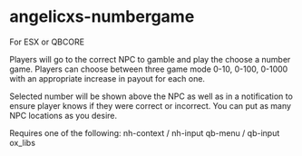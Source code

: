 # angelicxs-numbergame

For ESX or QBCORE

Players will go to the correct NPC to gamble and play the choose a number game. Players can choose between three game mode 0-10, 0-100, 0-1000 with an appropriate increase in payout for each one. 

Selected number will be shown above the NPC as well as in a notification to ensure player knows if they were correct or incorrect.
You can put as many NPC locations as you desire.

Requires one of the following:
nh-context / nh-input
qb-menu / qb-input
ox_libs
